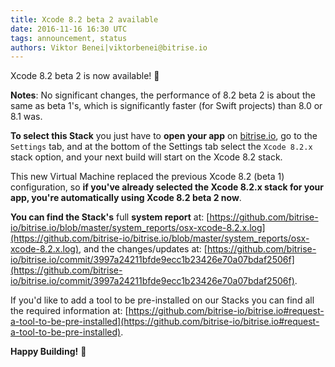 ```yaml
---
title: Xcode 8.2 beta 2 available
date: 2016-11-16 16:30 UTC
tags: announcement, status
authors: Viktor Benei|viktorbenei@bitrise.io
---
```


Xcode 8.2 beta 2 is now available! 🎉


__Notes__: No significant changes, the performance of 8.2 beta 2 is about the same as beta 1's,
which is significantly faster (for Swift projects) than 8.0 or 8.1 was.


__To select this Stack__ you just have to **open your app** on [bitrise.io](https://www.bitrise.io),
go to the `Settings` tab, and at the bottom of the Settings tab select the `Xcode 8.2.x`
stack option, and your next build will start on the Xcode 8.2 stack.

This new Virtual Machine replaced the previous Xcode 8.2 (beta 1) configuration,
so __if you've already selected the Xcode 8.2.x stack for your app, you're automatically using Xcode 8.2 beta 2 now__.

__You can find the Stack's__ full __system report__ at:
[https://github.com/bitrise-io/bitrise.io/blob/master/system_reports/osx-xcode-8.2.x.log](https://github.com/bitrise-io/bitrise.io/blob/master/system_reports/osx-xcode-8.2.x.log),
and the changes/updates at:
[https://github.com/bitrise-io/bitrise.io/commit/3997a24211bfde9ecc1b23426e70a07bdaf2506f](https://github.com/bitrise-io/bitrise.io/commit/3997a24211bfde9ecc1b23426e70a07bdaf2506f).

If you'd like to add a tool to be pre-installed on our Stacks
you can find all the required information at: [https://github.com/bitrise-io/bitrise.io#request-a-tool-to-be-pre-installed](https://github.com/bitrise-io/bitrise.io#request-a-tool-to-be-pre-installed).

**Happy Building!** 🚀
